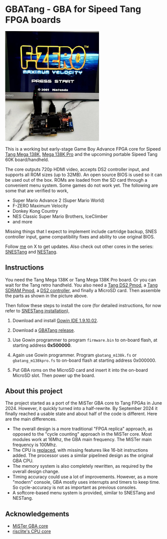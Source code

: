 
# GBATang - GBA for Sipeed Tang FPGA boards

<img src='doc/gbatang0.1.jpg' width=300 />

This is a working but early-stage Game Boy Advance FPGA core for Sipeed [Tang Mega 138K](https://wiki.sipeed.com/hardware/en/tang/tang-mega-138k/mega-138k.html), [Mega 138K Pro](https://wiki.sipeed.com/hardware/en/tang/tang-mega-138k/mega-138k-pro.html) and the upcoming portable Sipeed Tang 60K board/handheld. 

The core outputs 720p HDMI video, accepts DS2 controller input, and supports all ROM sizes (up to 32MB). An open source BIOS is used so it can be used out of the box. ROMs are loaded from the SD card through a convenient menu system.  Some games do not work yet. The following are some that are verified to work,

* Super Mario Advance 2 (Super Mario World) 
* F-ZERO Maximum Velocity
* Donkey Kong Country
* NES Classic Super Mario Brothers, IceClimber
* and more

Missing things that I expect to implement include cartridge backup, SNES controller input, game compatibility fixes and ability to use original BIOS.

Follow [me](https://x.com/nand2mario) on X to get updates. Also check out other cores in the series: [SNESTang](https://github.com/nand2mario/snestang) and [NESTang](https://github.com/nand2mario/nestang).

## Instructions

You need the Tang Mega 138K or Tang Mega 138K Pro board. Or you can wait for the Tang retro handheld. You also need a [Tang DS2 Pmod](https://wiki.sipeed.com/hardware/en/tang/tang-PMOD/FPGA_PMOD.html), a [Tang SDRAM Pmod](https://wiki.sipeed.com/hardware/en/tang/tang-PMOD/FPGA_PMOD.html), a [DS2 controller](https://en.wikipedia.org/wiki/DualShock), and finally a MicroSD card. Then assemble the parts as shown in the picture above.

Then follow these steps to install the core (for detailed instructions, for now refer to [SNESTang installation](https://github.com/nand2mario/snestang/blob/main/doc/installation.md)),

1. Download and install [Gowin IDE 1.9.10.02](https://cdn.gowinsemi.com.cn/Gowin_V1.9.10.02_x64_win.zip).

2. Download a [GBATang release](https://github.com/nand2mario/gbatang/releases).

3. Use Gowin programmer to program `firmware.bin` to on-board flash, at starting address **0x500000**.

4. Again use Gowin programmer. Program `gbatang_m138k.fs` or `gbatang_m138kpro.fs` to on-board flash at starting address 0x000000.

5. Put GBA roms on the MicroSD card and insert it into the on-board MicroSD slot. Then power up the board.

## About this project

The project started as a port of the MiSTer GBA core to Tang FPGAs in June 2024. However, it quickly turned into a half-rewrite. By September 2024 it finally reached a usable state and about half of the code is different. Here are the main differences.

* The overall design is a more traditional "FPGA replica" approach, as opposed to the "cycle counting" approach in the MiSTer core. Most modules work at 16Mhz, the GBA main frequency. The MiSTer main frequency is 100Mhz. 
* The CPU is [replaced](https://github.com/risclite/ARM9-compatible-soft-CPU-core), with missing features like 16-bit instructions added. The processor uses a similar pipelined design as the original GBA CPU.
* The memory system is also completely rewritten, as required by the overall design change.
* Timing accuracy could use a lot of improvements. However, as a more "modern" console, GBA mostly uses interrupts and timers to keep time. So cycle-accuracy is not as important as previous consoles.
* A softcore-based menu system is provided, similar to SNESTang and NESTang.

## Acknowledgements
* [MiSTer GBA core](https://github.com/MiSTer-devel/GBA_MiSTer)
* [risclite's CPU core](https://github.com/risclite/ARM9-compatible-soft-CPU-core)

